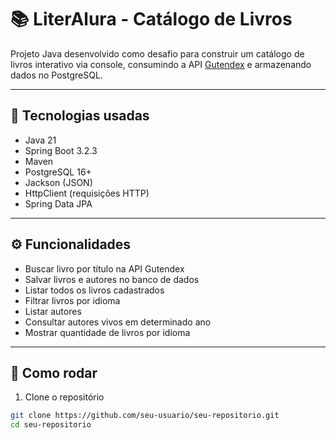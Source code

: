 # 📚 LiterAlura - Catálogo de Livros

Projeto Java desenvolvido como desafio para construir um catálogo de livros interativo via console, consumindo a API [Gutendex](https://gutendex.com) e armazenando dados no PostgreSQL.

---

## 🚀 Tecnologias usadas

- Java 21
- Spring Boot 3.2.3
- Maven
- PostgreSQL 16+
- Jackson (JSON)
- HttpClient (requisições HTTP)
- Spring Data JPA

---

## ⚙️ Funcionalidades

- Buscar livro por título na API Gutendex
- Salvar livros e autores no banco de dados
- Listar todos os livros cadastrados
- Filtrar livros por idioma
- Listar autores
- Consultar autores vivos em determinado ano
- Mostrar quantidade de livros por idioma

---

## 🧱 Como rodar

1. Clone o repositório

```bash
git clone https://github.com/seu-usuario/seu-repositorio.git
cd seu-repositorio

